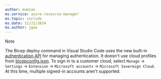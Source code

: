 ```yaml
---
author: mumian
ms.service: azure-resource-manager
ms.topic: include
ms.date: 11/21/2024
ms.author: jgao
---
```


> [!NOTE]
> The Bicep deploy command in Visual Studio Code uses the new built-in [authentication API](https://code.visualstudio.com/api/references/vscode-api#authentication) for managing authentication. It doesn't use cloud profiles from [bicepconfig.json](../articles/azure-resource-manager/bicep/bicep-config-modules.md#configure-profiles-and-credentials).
> To sign in to a customer cloud, select `Manage` -> `Settings` -> `Extension` -> `Microsoft accounts` -> `Microsoft Sovereign Cloud`. At this time, multiple signed-in accounts aren't supported.
